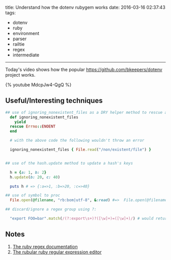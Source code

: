 title: Understand how the dotenv rubygem works
date: 2016-03-16 02:37:43
tags:
- dotenv
- ruby
- environment
- parser
- railtie
- regex
- intermediate
---

Today's video shows how the popular https://github.com/bkeepers/dotenv project works.

{% youtube MdcpJw4-QgQ %}

## Useful/Interesting techniques

~~~ruby
## use of ignoring_nonexistent_files as a DRY helper method to rescue and ignore Errno::ENOENT errors
  def ignoring_nonexistent_files
    yield
  rescue Errno::ENOENT
  end

  # with the above code the following wouldn't throw an error

  ignoring_nonexistent_files { File.read("/non/existent/file") }


## use of the hash.update method to update a hash's keys

  h = {a: 1, b: 2}
  h.update(b: 20, c: 40)

  puts h # => {:a=>1, :b=>20, :c=>40}

## use of symbol to proc
  File.open(@filename, "rb:bom|utf-8", &:read) #=>  File.open(@filename, "rb:bom|utf-8") {|f| f.read}

## discard/ignore a regex group using ?:

  "export FOO=bar".match(/(?:export\s+)?([\w]+)=([\w]+)/) # would return two matches http://rubular.com/r/geRhhYNzJe

~~~


## Notes

  1. [The ruby regex documentation](http://ruby-doc.org/core-2.2.0/Regexp.html)
  2. [The rubular ruby regular expression editor](http://rubular.com/)

